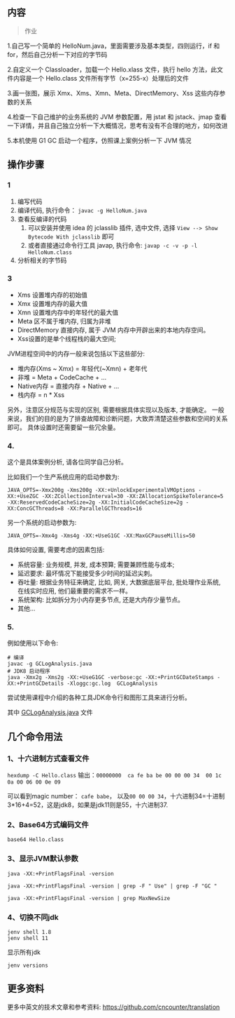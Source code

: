 ## 内容
> 作业

1.自己写一个简单的 HelloNum.java，里面需要涉及基本类型，四则运行，if 和 for，然后自己分析一下对应的字节码

2.自定义一个 Classloader，加载一个 Hello.xlass 文件，执行 hello 方法，此文件内容是一个 Hello.class 文件所有字节（x=255-x）处理后的文件

3.画一张图，展示 Xmx、Xms、Xmn、Meta、DirectMemory、Xss 这些内存参数的关系

4.检查一下自己维护的业务系统的 JVM 参数配置，用 jstat 和 jstack、jmap 查看一下详情，并且自己独立分析一下大概情况，思考有没有不合理的地方，如何改进

5.本机使用 G1 GC 启动一个程序，仿照课上案例分析一下 JVM 情况


## 操作步骤


### 1

1. 编写代码
2. 编译代码, 执行命令： `javac -g HelloNum.java`
3. 查看反编译的代码
   1. 可以安装并使用 idea 的 jclasslib 插件, 选中文件, 选择 `View --> Show Bytecode With jclasslib` 即可
   2. 或者直接通过命令行工具 javap, 执行命令: `javap -c -v -p -l HelloNum.class`
4.  分析相关的字节码

### 3

- Xms 设置堆内存的初始值
- Xmx 设置堆内存的最大值
- Xmn 设置堆内存中的年轻代的最大值
- Meta 区不属于堆内存, 归属为非堆
- DirectMemory 直接内存, 属于 JVM 内存中开辟出来的本地内存空间。
- Xss设置的是单个线程栈的最大空间;

JVM进程空间中的内存一般来说包括以下这些部分:

- 堆内存(Xms ~ Xmx) = 年轻代(~Xmn) + 老年代
- 非堆 = Meta + CodeCache + ...
- Native内存 = 直接内存 + Native + ...
- 栈内存 = n * Xss

另外，注意区分规范与实现的区别, 需要根据具体实现以及版本, 才能确定。 一般来说，我们的目的是为了排查故障和诊断问题，大致弄清楚这些参数和空间的关系即可。 具体设置时还需要留一些冗余量。


### 4.

这个是具体案例分析, 请各位同学自己分析。

比如我们一个生产系统应用的启动参数为:

```
JAVA_OPTS=-Xmx200g -Xms200g -XX:+UnlockExperimentalVMOptions -XX:+UseZGC -XX:ZCollectionInterval=30 -XX:ZAllocationSpikeTolerance=5 -XX:ReservedCodeCacheSize=2g -XX:InitialCodeCacheSize=2g -XX:ConcGCThreads=8 -XX:ParallelGCThreads=16
```

另一个系统的启动参数为:

```
JAVA_OPTS=-Xmx4g -Xms4g -XX:+UseG1GC -XX:MaxGCPauseMillis=50
```

具体如何设置, 需要考虑的因素包括:

- 系统容量: 业务规模, 并发, 成本预算; 需要兼顾性能与成本;
- 延迟要求: 最坏情况下能接受多少时间的延迟尖刺。
- 吞吐量:  根据业务特征来确定, 比如, 网关, 大数据底层平台, 批处理作业系统, 在线实时应用, 他们最重要的需求不一样。
- 系统架构: 比如拆分为小内存更多节点, 还是大内存少量节点。
- 其他...


### 5.

例如使用以下命令:

```
# 编译
javac -g GCLogAnalysis.java
# JDK8 启动程序
java -Xmx2g -Xms2g -XX:+UseG1GC -verbose:gc -XX:+PrintGCDateStamps -XX:+PrintGCDetails -Xloggc:gc.log  GCLogAnalysis
```

尝试使用课程中介绍的各种工具JDK命令行和图形工具来进行分析。

其中 [GCLogAnalysis.java](src/main/java/com/cz/camp/jvm/GCLogAnalysis.java) 文件

## 几个命令用法
### 1、十六进制方式查看文件
`hexdump -C Hello.class` 
输出：`00000000  ca fe ba be 00 00 00 34  00 1c 0a 00 06 00 0e 09`

可以看到magic number： `cafe babe`，
以及`00 00 00 34`，十六进制34=十进制3*16+4=52，这是jdk8，如果是jdk11则是55，十六进制37.

### 2、Base64方式编码文件
`base64 Hello.class`
### 3、显示JVM默认参数
```
java -XX:+PrintFlagsFinal -version 

java -XX:+PrintFlagsFinal -version | grep -F " Use" | grep -F "GC "

java -XX:+PrintFlagsFinal -version | grep MaxNewSize

```

### 4、切换不同jdk
```
jenv shell 1.8
jenv shell 11
```
显示所有jdk
```
jenv versions
```

## 更多资料

更多中英文的技术文章和参考资料: <https://github.com/cncounter/translation>

